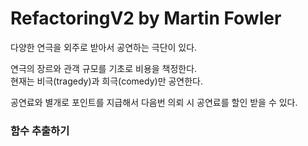 # RefactoringV2 by Martin Fowler

다양한 연극을 외주로 받아서 공연하는 극단이 있다.

연극의 장르와 관객 규모를 기초로 비용을 책정한다.  
현재는 비극(tragedy)과 희극(comedy)만 공연한다.

공연료와 별개로 포인트를 지급해서 다음번 의뢰 시 공연료를 할인 받을 수 있다.

### 함수 추출하기
